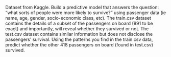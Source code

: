 Dataset from Kaggle.
Build a predictive model that answers the question: “what sorts of people were more likely to survive?” using passenger data (ie name, age, gender, socio-economic class, etc).
The train.csv dataset contains the details of a subset of the passengers on board (891 to be exact) and importantly, will reveal whether they survived or not.
The test.csv dataset contains similar information but does not disclose the passengers' survival.
Using the patterns you find in the train.csv data, predict whether the other 418 passengers on board (found in test.csv) survived.
